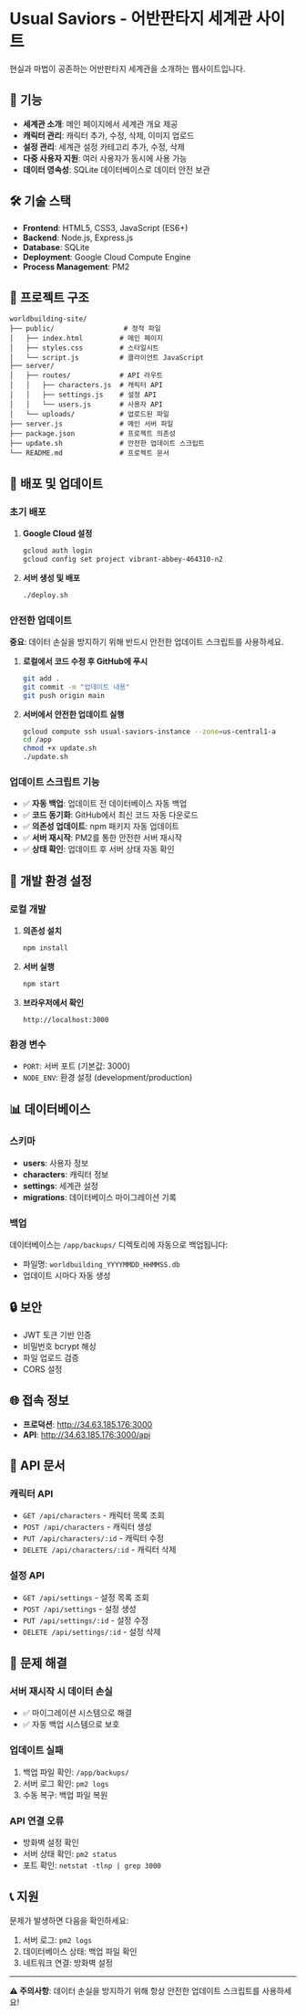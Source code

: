 # Usual Saviors - 어반판타지 세계관 사이트

현실과 마법이 공존하는 어반판타지 세계관을 소개하는 웹사이트입니다.

## 🚀 기능

- **세계관 소개**: 메인 페이지에서 세계관 개요 제공
- **캐릭터 관리**: 캐릭터 추가, 수정, 삭제, 이미지 업로드
- **설정 관리**: 세계관 설정 카테고리 추가, 수정, 삭제
- **다중 사용자 지원**: 여러 사용자가 동시에 사용 가능
- **데이터 영속성**: SQLite 데이터베이스로 데이터 안전 보관

## 🛠️ 기술 스택

- **Frontend**: HTML5, CSS3, JavaScript (ES6+)
- **Backend**: Node.js, Express.js
- **Database**: SQLite
- **Deployment**: Google Cloud Compute Engine
- **Process Management**: PM2

## 📁 프로젝트 구조

```
worldbuilding-site/
├── public/                 # 정적 파일
│   ├── index.html         # 메인 페이지
│   ├── styles.css         # 스타일시트
│   └── script.js          # 클라이언트 JavaScript
├── server/
│   ├── routes/            # API 라우트
│   │   ├── characters.js  # 캐릭터 API
│   │   ├── settings.js    # 설정 API
│   │   └── users.js       # 사용자 API
│   └── uploads/           # 업로드된 파일
├── server.js              # 메인 서버 파일
├── package.json           # 프로젝트 의존성
├── update.sh              # 안전한 업데이트 스크립트
└── README.md              # 프로젝트 문서
```

## 🚀 배포 및 업데이트

### 초기 배포

1. **Google Cloud 설정**
   ```bash
   gcloud auth login
   gcloud config set project vibrant-abbey-464310-n2
   ```

2. **서버 생성 및 배포**
   ```bash
   ./deploy.sh
   ```

### 안전한 업데이트

**중요**: 데이터 손실을 방지하기 위해 반드시 안전한 업데이트 스크립트를 사용하세요.

1. **로컬에서 코드 수정 후 GitHub에 푸시**
   ```bash
   git add .
   git commit -m "업데이트 내용"
   git push origin main
   ```

2. **서버에서 안전한 업데이트 실행**
   ```bash
   gcloud compute ssh usual-saviors-instance --zone=us-central1-a
   cd /app
   chmod +x update.sh
   ./update.sh
   ```

### 업데이트 스크립트 기능

- ✅ **자동 백업**: 업데이트 전 데이터베이스 자동 백업
- ✅ **코드 동기화**: GitHub에서 최신 코드 자동 다운로드
- ✅ **의존성 업데이트**: npm 패키지 자동 업데이트
- ✅ **서버 재시작**: PM2를 통한 안전한 서버 재시작
- ✅ **상태 확인**: 업데이트 후 서버 상태 자동 확인

## 🔧 개발 환경 설정

### 로컬 개발

1. **의존성 설치**
   ```bash
   npm install
   ```

2. **서버 실행**
   ```bash
   npm start
   ```

3. **브라우저에서 확인**
   ```
   http://localhost:3000
   ```

### 환경 변수

- `PORT`: 서버 포트 (기본값: 3000)
- `NODE_ENV`: 환경 설정 (development/production)

## 📊 데이터베이스

### 스키마

- **users**: 사용자 정보
- **characters**: 캐릭터 정보
- **settings**: 세계관 설정
- **migrations**: 데이터베이스 마이그레이션 기록

### 백업

데이터베이스는 `/app/backups/` 디렉토리에 자동으로 백업됩니다:
- 파일명: `worldbuilding_YYYYMMDD_HHMMSS.db`
- 업데이트 시마다 자동 생성

## 🔒 보안

- JWT 토큰 기반 인증
- 비밀번호 bcrypt 해싱
- 파일 업로드 검증
- CORS 설정

## 🌐 접속 정보

- **프로덕션**: http://34.63.185.176:3000
- **API**: http://34.63.185.176:3000/api

## 📝 API 문서

### 캐릭터 API
- `GET /api/characters` - 캐릭터 목록 조회
- `POST /api/characters` - 캐릭터 생성
- `PUT /api/characters/:id` - 캐릭터 수정
- `DELETE /api/characters/:id` - 캐릭터 삭제

### 설정 API
- `GET /api/settings` - 설정 목록 조회
- `POST /api/settings` - 설정 생성
- `PUT /api/settings/:id` - 설정 수정
- `DELETE /api/settings/:id` - 설정 삭제

## 🐛 문제 해결

### 서버 재시작 시 데이터 손실
- ✅ 마이그레이션 시스템으로 해결
- ✅ 자동 백업 시스템으로 보호

### 업데이트 실패
1. 백업 파일 확인: `/app/backups/`
2. 서버 로그 확인: `pm2 logs`
3. 수동 복구: 백업 파일 복원

### API 연결 오류
- 방화벽 설정 확인
- 서버 상태 확인: `pm2 status`
- 포트 확인: `netstat -tlnp | grep 3000`

## 📞 지원

문제가 발생하면 다음을 확인하세요:
1. 서버 로그: `pm2 logs`
2. 데이터베이스 상태: 백업 파일 확인
3. 네트워크 연결: 방화벽 설정

---

**⚠️ 주의사항**: 데이터 손실을 방지하기 위해 항상 안전한 업데이트 스크립트를 사용하세요! 